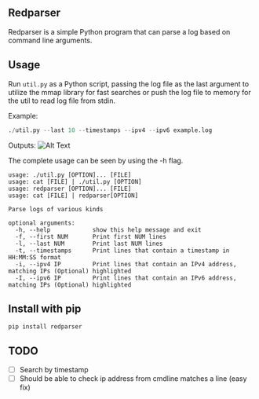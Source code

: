 ## Redparser

Redparser is a simple Python program that can parse a log based on command line arguments. 

## Usage

Run `util.py` as a Python script, passing the log file as the last argument to utilize
the mmap library for fast searches or push the log file to memory for the util to read log file from stdin.

Example:

```python
./util.py --last 10 --timestamps --ipv4 --ipv6 example.log
```
Outputs:
![Alt Text](example.gif)


The complete usage can be seen by using the -h flag.
```
usage: ./util.py [OPTION]... [FILE]
usage: cat [FILE] | ./util.py [OPTION]
usage: redparser [OPTION]... [FILE]
usage: cat [FILE] | redparser[OPTION]

Parse logs of various kinds

optional arguments:
  -h, --help            show this help message and exit
  -f, --first NUM       Print first NUM lines
  -l, --last NUM        Print last NUM lines
  -t, --timestamps      Print lines that contain a timestamp in HH:MM:SS format
  -i, --ipv4 IP         Print lines that contain an IPv4 address, matching IPs (Optional) highlighted
  -I, --ipv6 IP         Print lines that contain an IPv6 address, matching IPs (Optional) highlighted

```

## Install with pip
```
pip install redparser
```


## TODO

- [ ] Search by timestamp
- [ ] Should be able to check ip address from cmdline matches a line (easy fix)